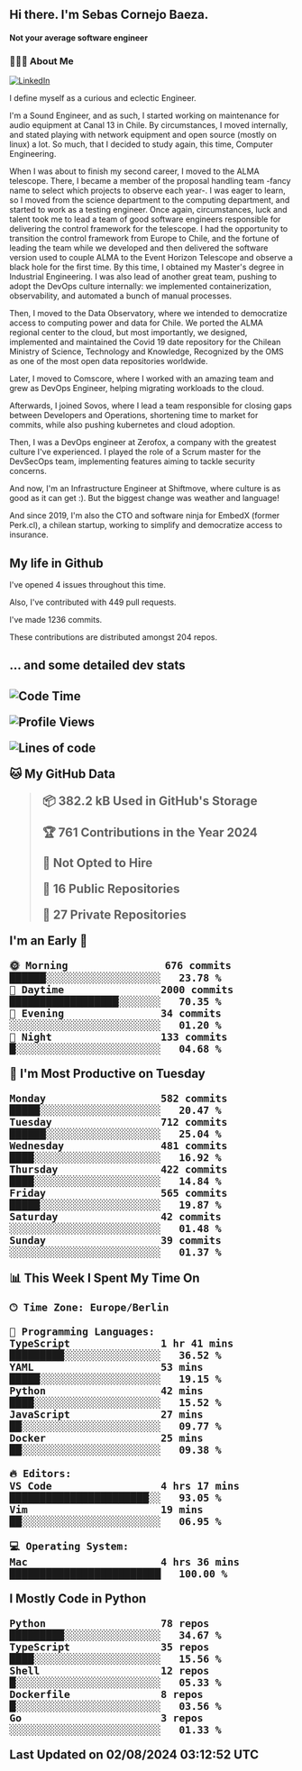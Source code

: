 <h2> Hi there.  I'm Sebas Cornejo Baeza.</h2>
<h4> Not your average software engineer</h4>
<h3> 👨🏻‍💻 About Me </h3>
<a href="http://linkedin.com/in/sebastian-cornejo-baeza/"><img alt="LinkedIn" src="https://img.shields.io/badge/Sebas%20Cornejo%20-informational?style=appveyor&logo=linkedin"></a>


I define myself as a curious and eclectic Engineer.

I'm a Sound Engineer, and as such, I started working on maintenance for audio equipment at Canal 13 in Chile.
By circumstances, I moved internally, and stated playing with network equipment and open source (mostly on linux) 
a lot. So much, that I decided to study again, this time, Computer Engineering.

When I was about to finish my second career, I moved to the ALMA telescope. There, I became a member of the proposal handling team
-fancy name to select which projects to observe each year-. 
I was eager to learn, so I moved from the science department to the computing department, and started to work as 
a testing engineer. Once again, circumstances, luck and talent took me to lead a team of good software engineers 
responsible for delivering the control framework for the telescope. I had the opportunity to transition the control framework from
Europe to Chile, and the fortune of leading the team while we developed and then delivered the software
version used to couple ALMA to the Event Horizon Telescope and observe a black hole for the first time.
By this time, I obtained my Master's degree in Industrial Engineering.
I was also lead of another great team, pushing to adopt the DevOps culture internally: we implemented containerization, observability, and automated a bunch of manual processes.

Then, I moved to the Data Observatory, where we intended to democratize access to computing power
and data for Chile. We ported the ALMA regional center to the cloud, but most importantly, we designed, implemented
and maintained the Covid 19 date repository for the Chilean Ministry of Science, Technology and Knowledge, Recognized by the OMS as one of the most open
data repositories worldwide.

Later, I moved to Comscore, where I worked with an amazing team and grew as DevOps Engineer, helping migrating workloads to the cloud.

Afterwards, I joined Sovos, where I lead a team responsible for closing gaps between Developers and Operations, shortening time to market for commits, while
also pushing kubernetes and cloud adoption.

Then, I was a DevOps engineer at Zerofox, a company with the greatest culture I've experienced. I played the role of a Scrum master for the DevSecOps team,
implementing features aiming to tackle security concerns.

And now, I'm an Infrastructure Engineer at Shiftmove, where culture is as good as it can get :). But the biggest change was weather and language!
 
And since 2019, I'm also the CTO and software ninja for EmbedX (former Perk.cl), a chilean startup, working to simplify and democratize access to insurance.

<h2> My life in Github </h2>

I've opened 4 issues throughout this time.

Also, I've contributed with 449 pull requests.

I've made 1236 commits.

These contributions are distributed amongst 204 repos.

<h2>... and some detailed dev stats<h2>

<!--START_SECTION:waka-->
![Code Time](http://img.shields.io/badge/Code%20Time-806%20hrs%202%20mins-blue)

![Profile Views](http://img.shields.io/badge/Profile%20Views-0-blue)

![Lines of code](https://img.shields.io/badge/From%20Hello%20World%20I%27ve%20Written-1.3%20million%20lines%20of%20code-blue)

**🐱 My GitHub Data** 

> 📦 382.2 kB Used in GitHub's Storage 
 > 
> 🏆 761 Contributions in the Year 2024
 > 
> 🚫 Not Opted to Hire
 > 
> 📜 16 Public Repositories 
 > 
> 🔑 27 Private Repositories 
 > 
**I'm an Early 🐤** 

```text
🌞 Morning                676 commits         ██████░░░░░░░░░░░░░░░░░░░   23.78 % 
🌆 Daytime                2000 commits        ██████████████████░░░░░░░   70.35 % 
🌃 Evening                34 commits          ░░░░░░░░░░░░░░░░░░░░░░░░░   01.20 % 
🌙 Night                  133 commits         █░░░░░░░░░░░░░░░░░░░░░░░░   04.68 % 
```
📅 **I'm Most Productive on Tuesday** 

```text
Monday                   582 commits         █████░░░░░░░░░░░░░░░░░░░░   20.47 % 
Tuesday                  712 commits         ██████░░░░░░░░░░░░░░░░░░░   25.04 % 
Wednesday                481 commits         ████░░░░░░░░░░░░░░░░░░░░░   16.92 % 
Thursday                 422 commits         ████░░░░░░░░░░░░░░░░░░░░░   14.84 % 
Friday                   565 commits         █████░░░░░░░░░░░░░░░░░░░░   19.87 % 
Saturday                 42 commits          ░░░░░░░░░░░░░░░░░░░░░░░░░   01.48 % 
Sunday                   39 commits          ░░░░░░░░░░░░░░░░░░░░░░░░░   01.37 % 
```


📊 **This Week I Spent My Time On** 

```text
🕑︎ Time Zone: Europe/Berlin

💬 Programming Languages: 
TypeScript               1 hr 41 mins        █████████░░░░░░░░░░░░░░░░   36.52 % 
YAML                     53 mins             █████░░░░░░░░░░░░░░░░░░░░   19.15 % 
Python                   42 mins             ████░░░░░░░░░░░░░░░░░░░░░   15.52 % 
JavaScript               27 mins             ██░░░░░░░░░░░░░░░░░░░░░░░   09.77 % 
Docker                   25 mins             ██░░░░░░░░░░░░░░░░░░░░░░░   09.38 % 

🔥 Editors: 
VS Code                  4 hrs 17 mins       ███████████████████████░░   93.05 % 
Vim                      19 mins             ██░░░░░░░░░░░░░░░░░░░░░░░   06.95 % 

💻 Operating System: 
Mac                      4 hrs 36 mins       █████████████████████████   100.00 % 
```

**I Mostly Code in Python** 

```text
Python                   78 repos            █████████░░░░░░░░░░░░░░░░   34.67 % 
TypeScript               35 repos            ████░░░░░░░░░░░░░░░░░░░░░   15.56 % 
Shell                    12 repos            █░░░░░░░░░░░░░░░░░░░░░░░░   05.33 % 
Dockerfile               8 repos             █░░░░░░░░░░░░░░░░░░░░░░░░   03.56 % 
Go                       3 repos             ░░░░░░░░░░░░░░░░░░░░░░░░░   01.33 % 
```




 Last Updated on 02/08/2024 03:12:52 UTC
<!--END_SECTION:waka-->
